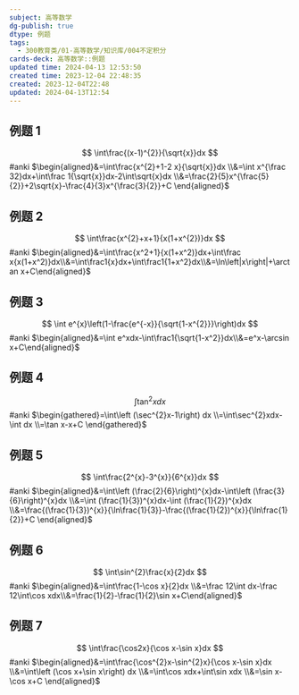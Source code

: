 ```yaml
---
subject: 高等数学
dg-publish: true
dtype: 例题
tags:
  - 300教育类/01-高等数学/知识库/004不定积分
cards-deck: 高等数学::例题
updated time: 2024-04-13 12:53:50
created time: 2023-12-04 22:48:35
created: 2023-12-04T22:48
updated: 2024-04-13T12:54
---
```

## 例题 1

$$
\int\frac{(x-1)^{2}}{\sqrt{x}}dx
$$
#anki 
$\begin{aligned}&=\int\frac{x^{2}+1-2 x}{\sqrt{x}}dx \\&=\int x^{\frac 32}dx+\int\frac 1{\sqrt{x}}dx-2\int\sqrt{x}dx \\&=\frac{2}{5}x^{\frac{5}{2}}+2\sqrt{x}-\frac{4}{3}x^{\frac{3}{2}}+C \end{aligned}$

## 例题 2

$$
\int\frac{x^{2}+x+1}{x(1+x^{2})}dx
$$
#anki 
$\begin{aligned}&=\int\frac{x^2+1}{x(1+x^2)}dx+\int\frac x{x(1+x^2)}dx\\&=\int\frac1{x}dx+\int\frac1{1+x^2}dx\\&=\ln\left|x\right|+\arctan x+C\end{aligned}$

## 例题 3

$$
\int e^{x}\left(1-\frac{e^{-x}}{\sqrt{1-x^{2}}}\right)dx
$$
#anki 
$\begin{aligned}&=\int e^xdx-\int\frac1{\sqrt{1-x^2}}dx\\&=e^x-\arcsin x+C\end{aligned}$

## 例题 4

$$
\int\tan^{2}xdx
$$
#anki 
$\begin{gathered}=\int\left (\sec^{2}x-1\right) dx \\=\int\sec^{2}xdx-\int dx \\=\tan x-x+C \end{gathered}$

## 例题 5

$$
\int\frac{2^{x}-3^{x}}{6^{x}}dx
$$
#anki 
$\begin{aligned}&=\int\left (\frac{2}{6}\right)^{x}dx-\int\left (\frac{3}{6}\right)^{x}dx \\&=\int (\frac{1}{3})^{x}dx-\int (\frac{1}{2})^{x}dx \\&=\frac{(\frac{1}{3})^{x}}{\ln\frac{1}{3}}-\frac{(\frac{1}{2})^{x}}{\ln\frac{1}{2}}+C \end{aligned}$

## 例题 6

$$
\int\sin^{2}\frac{x}{2}dx
$$
#anki 
$\begin{aligned}&=\int\frac{1-\cos x}{2}dx \\&=\frac 12\int dx-\frac 12\int\cos xdx\\&=\frac{1}{2}-\frac{1}{2}\sin x+C\end{aligned}$

## 例题 7

$$
\int\frac{\cos2x}{\cos x-\sin x}dx
$$
#anki 
$\begin{aligned}&=\int\frac{\cos^{2}x-\sin^{2}x}{\cos x-\sin x}dx \\&=\int\left (\cos x+\sin x\right) dx \\&=\int\cos xdx+\int\sin xdx \\&=\sin x-\cos x+C \end{aligned}$
